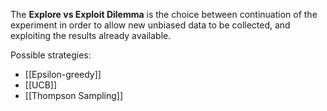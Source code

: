 The __Explore vs Exploit Dilemma__ is the choice between continuation of the experiment in order to allow new unbiased data to be collected, and exploiting the results already available.

Possible strategies:
- [[Epsilon-greedy]]
- [[UCB]]
- [[Thompson Sampling]]